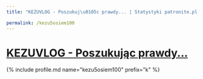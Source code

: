 ```yaml
---
title: "KEZUVLOG - Poszukuj\u0105c prawdy... | Statystyki patronite.pl | Patromierz"

permalink: /kezu5osiem100
---
```


# [KEZUVLOG - Poszukując prawdy...](https://patronite.pl/kezu5osiem100)

{% include profile.md name="kezu5osiem100" prefix="k" %}
